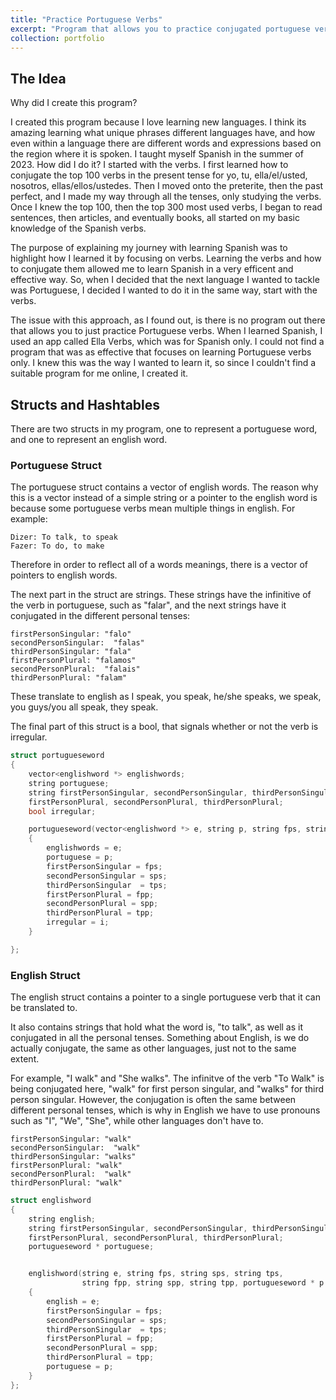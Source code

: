 ```yaml
---
title: "Practice Portuguese Verbs"
excerpt: "Program that allows you to practice conjugated portuguese verbs. <br/><img src='/images/Portugual.png'>"
collection: portfolio
---
```



## The Idea

Why did I create this program? 

I created this program because I love learning new languages. I think its amazing learning what unique phrases different languages have, and how even within a language there are different words and expressions based on the region where it is spoken. I taught myself Spanish in the summer of 2023. How did I do it? I started with the verbs. I first learned how to conjugate the top 100 verbs in the present tense for yo, tu, ella/el/usted, nosotros, ellas/ellos/ustedes. Then I moved onto the preterite, then the past perfect, and I made my way through all the tenses, only studying the verbs. Once I knew the top 100, then the top 300 most used verbs, I began to read sentences, then articles, and eventually books, all started on my basic knowledge of the Spanish verbs.

The purpose of explaining my journey with learning Spanish was to highlight how I learned it by focusing on verbs. Learning the verbs and how to conjugate them allowed me to learn Spanish in a very efficent and effective way. So, when I decided that the next language I wanted to tackle was Portuguese, I decided I wanted to do it in the same way, start with the verbs. 

The issue with this approach, as I found out, is there is no program out there that allows you to just practice Portuguese verbs. When I learned Spanish, I used an app called Ella Verbs, which was for Spanish only. I could not find a program that was as effective that focuses on learning Portuguese verbs only. I knew this was the way I wanted to learn it, so since I couldn't find a suitable program for me online, I created it.  

## Structs and Hashtables

There are two structs in my program, one to represent a portuguese word, and one to represent an english word.

### Portuguese Struct

The portuguese struct contains a vector of english words. The reason why this is a vector instead of a simple string or a pointer to the english word is because some portuguese verbs mean multiple things in english. For example:

```
Dizer: To talk, to speak
Fazer: To do, to make
```

Therefore in order to reflect all of a words meanings, there is a vector of pointers to english words. 

The next part in the struct are strings. These strings have the infinitive of the verb in portuguese, such as "falar", and the next strings have it conjugated in the different personal tenses: 

```
firstPersonSingular: "falo"
secondPersonSingular:  "falas"
thirdPersonSingular: "fala"
firstPersonPlural: "falamos"
secondPersonPlural:  "falais"
thirdPersonPlural: "falam"
```

These translate to english as I speak, you speak, he/she speaks, we speak, you guys/you all speak, they speak.


The final part of this struct is a bool, that signals whether or not the verb is irregular. 

```cpp
struct portugueseword
{
    vector<englishword *> englishwords;
    string portuguese;
    string firstPersonSingular, secondPersonSingular, thirdPersonSingular,
    firstPersonPlural, secondPersonPlural, thirdPersonPlural;
    bool irregular;

    portugueseword(vector<englishword *> e, string p, string fps, string sps, string tps, string fpp, string spp, string tpp, bool i)
    {
        englishwords = e;
        portuguese = p;
        firstPersonSingular = fps;
        secondPersonSingular = sps;
        thirdPersonSingular  = tps;
        firstPersonPlural = fpp;
        secondPersonPlural = spp;
        thirdPersonPlural = tpp;
        irregular = i;
    }

};

```



### English Struct

The english struct contains a pointer to a single portuguese verb that it can be translated to. 

It also contains strings that hold what the word is, "to talk", as well as it conjugated in all the personal tenses. 
Something about English, is we do actually conjugate, the same as other languages, just not to the same extent. 

For example, "I walk" and "She walks". The infinitve of the verb "To Walk" is being conjugated here, "walk" for first person singular, and "walks" for third person singular. However, the conjugation is often the same between different personal tenses, which is why in English we have to use pronouns such as "I", "We", "She", while other languages don't have to. 

```
firstPersonSingular: "walk"
secondPersonSingular:  "walk"
thirdPersonSingular: "walks"
firstPersonPlural: "walk"
secondPersonPlural:  "walk"
thirdPersonPlural: "walk"
```



```cpp
struct englishword
{
    string english;
    string firstPersonSingular, secondPersonSingular, thirdPersonSingular,
    firstPersonPlural, secondPersonPlural, thirdPersonPlural;
    portugueseword * portuguese;


    englishword(string e, string fps, string sps, string tps,
                string fpp, string spp, string tpp, portugueseword * p = nullptr)
    {
        english = e;
        firstPersonSingular = fps;
        secondPersonSingular = sps;
        thirdPersonSingular  = tps;
        firstPersonPlural = fpp;
        secondPersonPlural = spp;
        thirdPersonPlural = tpp;
        portuguese = p;
    }
};

```

